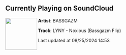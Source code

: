 ## Currently Playing on SoundCloud

[<img align="left" width="100" src="https://i1.sndcdn.com/artworks-CkA0c7vtACaQh9Sz-GW8cIA-t500x500.jpg">](https://soundcloud.com/bassgazm/lyny-noxious-flip)

**Artist**: BASSGAZM 

**Track**: LYNY - Noxious (Bassgazm Flip)

Last updated at 08/25/2024 14:53

